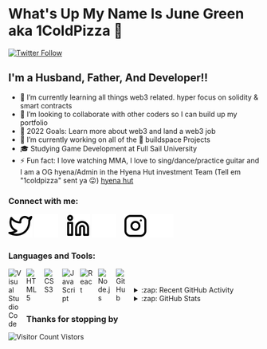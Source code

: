 # What's Up My Name Is June Green aka 1ColdPizza 👋 

<!-- [![YouTube Channel Subscribers](https://img.shields.io/youtube/channel/subscribers/UCDCHcqyeQgJ-jVSd6VJkbCw?logo=youtube&logoColor=red&style=for-the-badge)][youtube]
[![Website](https://img.shields.io/website?label=1coldpizza.com&style=for-the-badge&url=https%3A%2F%2F1coldpizza.com)](https://1coldpizza.com) -->
[![Twitter Follow](https://img.shields.io/twitter/follow/1coldpizza?color=1DA1F2&logo=twitter&style=for-the-badge)](https://twitter.com/intent/follow?original_referer=https%3A%2F%2Fgithub.com%1coldpizza&screen_name=1coldpizza)
<!-- [![Visual Studio Marketplace Rating (Stars)](https://img.shields.io/visual-studio-marketplace/stars/1coldpizza.1coldpizza-theme?label=1coldpizza%20VS%20Code%20Theme&logo=visualstudiocode&logoColor=ff652f&style=for-the-badge)](https://marketplace.visualstudio.com/items?itemName=1coldpizza.1coldpizza-theme) -->
<!-- [![Become A VS Code SuperHero](https://img.shields.io/badge/-Become%20A%20VS%20Code%20SuperHero%20%E2%86%92-gray.svg?colorB=ff652f&style=for-the-badge)](https://vsCodeHero.com) -->


## I'm a Husband, Father, And Developer!!

- 🌱 I’m currently learning all things web3 related. hyper focus on solidity & smart contracts
- 👯 I’m looking to collaborate with other coders so I can build up my portfolio
- 🥅 2022 Goals: Learn more about web3 and land a web3 job
- 🔭 I’m currently working on all of the 🦄 buildspace Projects
- 🎓 Studying Game Development at Full Sail University
- ⚡ Fun fact: I love watching MMA, I love to sing/dance/practice guitar and I am a OG hyena/Admin in the Hyena Hut investment Team (Tell em "1coldpizza" sent ya 😛) [hyena hut]

### Connect with me:

<!-- [![website](./img/globe-light.svg)](https://1coldpizza.com#gh-light-mode-only)
[![website](./img/globe-dark.svg)](https://1coldpizza.com#gh-dark-mode-only)
&nbsp;&nbsp;
[![website](./img/youtube-light.svg)](https://youtube.com/1coldpizza#gh-light-mode-only)
[![website](./img/youtube-dark.svg)](https://youtube.com/1coldpizza#gh-dark-mode-only)
&nbsp;&nbsp; -->
[![website](./img/twitter-light.svg)](https://twitter.com/1coldpizza#gh-light-mode-only)
[![website](./img/twitter-dark.svg)](https://twitter.com/1coldpizza#gh-dark-mode-only)
&nbsp;&nbsp;
[![website](./img/linkedin-light.svg)](https://linkedin.com/in/jamesgreenjrdev#gh-light-mode-only)
[![website](./img/linkedin-dark.svg)](https://linkedin.com/in/jamesgreenjrdev#gh-dark-mode-only)
&nbsp;&nbsp;
[![website](./img/instagram-light.svg)](https://instagram.com/onecoldpizza#gh-light-mode-only)
[![website](./img/instagram-dark.svg)](https://instagram.com/onecoldpizza#gh-dark-mode-only)

### Languages and Tools:

<img align="left" alt="Visual Studio Code" width="26px" src="https://cdn.jsdelivr.net/gh/devicons/devicon/icons/vscode/vscode-original.svg" style="padding-right:10px;" />
<img align="left" alt="HTML5" width="26px" src="https://cdn.jsdelivr.net/gh/devicons/devicon/icons/html5/html5-original.svg" style="padding-right:10px;" />
<img align="left" alt="CSS3" width="26px" src="https://cdn.jsdelivr.net/gh/devicons/devicon/icons/css3/css3-original.svg" style="padding-right:10px;" />
<img align="left" alt="JavaScript" width="26px" src="https://cdn.jsdelivr.net/gh/devicons/devicon/icons/javascript/javascript-original.svg" style="padding-right:10px;" />
<img align="left" alt="React" width="26px" src="https://cdn.jsdelivr.net/gh/devicons/devicon/icons/react/react-original.svg" style="padding-right:10px;" />
<img align="left" alt="Node.js" width="26px" src="https://cdn.jsdelivr.net/gh/devicons/devicon/icons/nodejs/nodejs-original.svg" style="padding-right:10px;" />
<img align="left" alt="GitHub" width="26px" src="https://user-images.githubusercontent.com/3369400/139448065-39a229ba-4b06-434b-bc67-616e2ed80c8f.png" style="padding-right:10px;" />

<br />
<br />

<!-- --- -->

<!-- ### 📺 Latest YouTube Videos -->

<!-- YOUTUBE:START -->
<!-- - [EASY Minting dApp with WHITELISTING - Entire Process!! Launch an Entire NFT Collection &lpar;10,000+&rpar;](https://www.youtube.com/watch?v=cLB7u0KQFIs)
- [UPDATED: Create An ENTIRE NFT Collection &lpar;10,000+&rpar; &amp; MINT With ZERO Coding Knowledge - PFP Generator](https://www.youtube.com/watch?v=quGdJweadFM)
- [STOP!! Know Before You Buy or Sell! Is Your NFT Rare? - NFT Rarity Calculator](https://www.youtube.com/watch?v=Uz1y4j9gvP8)
- [ERC-1155 Contracts Explained | Ethereum Blockchain](https://www.youtube.com/watch?v=S-2TuS9ISAg)
- [ERC-721 Contracts Explained! | Ethereum Blockchain](https://www.youtube.com/watch?v=UCQaEbIyHcM) -->
<!-- YOUTUBE:END -->

<!-- ➡️ [more videos...](https://youtube.com/1coldpizza)

--- -->
<!-- 
### 📕 Latest Blog Posts -->

<!-- BLOG-POST-LIST:START -->
<!-- - [How To Pass Application Tracking Systems &lpar;ATS&rpar; &amp; Get Interviews - Resume Tips for Software Developer](https://dev.to/1coldpizza/how-to-pass-application-tracking-systems-ats-get-interviews-resume-tips-for-software-developer-4bmo)
- [Microinteractions: Password Validation Animation](https://dev.to/1coldpizza/microinteractions-password-validation-animation-5629)
- [Notion + YouTube - A Powerful Combination for Productivity](https://dev.to/1coldpizza/notion-youtube-a-powerful-combination-for-productivity-1def)
- [Regular Expressions &lpar;RegEx&rpar; Crash Course](https://dev.to/1coldpizza/regular-expressions-regex-crash-course-248n)
- [Emmet Part 2 - Advanced](https://dev.to/1coldpizza/emmet-part-2-advanced-4c65)
BLOG-POST-LIST:END -->
<!-- 
➡️ [more blog posts...](https://1coldpizza.com)

--- -->

<details>
  <summary>:zap: Recent GitHub Activity</summary>
  
<!-- START_SECTION:activity-->
Updates Coming Soon
<!--END_SECTION:activity -->

</details>

<details>
  <summary>:zap: GitHub Stats</summary>

  <img align="left" alt="1Coldpizza's GitHub Stats" src="https://github-readme-stats.vercel.app/api?username=1coldpizza&show_icons=true&hide_border=false&title_color=ff652f&icon_color=FFE400&bg_color=09131B&text_color=ffffff&border_color=0c1a25" />

</details>

### Thanks for stopping by 
![Visitor Count](https://profile-counter.glitch.me/{1coldpizza}/count.svg)  Vistors
 

<!-- [website]: https://1coldpizza.com
[course]: http://vsCodeHero.com
[twitter]: https://twitter.com/1coldpizza
[youtube]: https://youtube.com/1coldpizza
[instagram]: https://instagram.com/1coldpizza
[linkedin]: https://linkedin.com/in/1coldpizza
[webdevplaylist]: https://www.youtube.com/playlist?list=PLkwxH9e_vrAJ0WbEsFA9W3I1W-g_BTsbt
[jsplaylist]: https://www.youtube.com/playlist?list=PLkwxH9e_vrALRJKu7wfXby3MKeflhTu6B
[cssplaylist]: https://www.youtube.com/playlist?list=PLkwxH9e_vrALSdvZuEh6gqQdmDoDIoqz4
[reactplaylist]: https://www.youtube.com/playlist?list=PLkwxH9e_vrAK4TdffpxKY3QGyHCpxFcQ0 -->
[hyena hut]: https://triiibeworldwide.thrivecart.com/hedgefundmanager/
